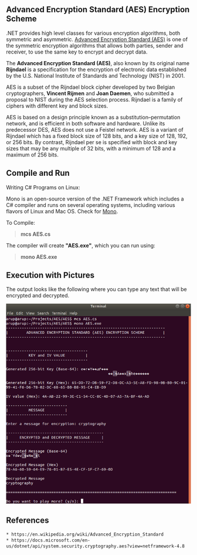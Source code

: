 ## Advanced Encryption Standard (AES) Encryption Scheme

.NET provides high level classes for various encryption algorithms, both symmetric and asymmetric. [Advanced Encryption Standard (AES)](https://en.wikipedia.org/wiki/Advanced_Encryption_Standard) is one of the symmetric encryption algorithms that allows both parties, sender and receiver, to use the same key to encrypt and decrypt data.

The **Advanced Encryption Standard (AES)**, also known by its original name **Rijndael** is a specification for the encryption of electronic data established by the U.S. National Institute of Standards and Technology (NIST) in 2001.

AES is a subset of the Rijndael block cipher  developed by two Belgian cryptographers, **Vincent Rijmen** and **Joan Daemen**, who submitted a proposal to NIST during the AES selection process. Rijndael is a family of ciphers with different key and block sizes.

AES is based on a design principle known as a substitution–permutation network, and is efficient in both software and hardware. Unlike its predecessor DES, AES does not use a Feistel network. AES is a variant of Rijndael which has a fixed block size of 128 bits, and a key size of 128, 192, or 256 bits. By contrast, Rijndael per se is specified with block and key sizes that may be any multiple of 32 bits, with a minimum of 128 and a maximum of 256 bits.

## Compile and Run
  
  Writing C# Programs on Linux:
  
  Mono is an open-source version of the .NET Framework which includes a C# compiler and runs on several operating systems, including various flavors of Linux and Mac OS. Check for [Mono](https://www.mono-project.com/download/stable/).
  
  To Compile:
  
  > **mcs AES.cs**
  
  The compiler will create **"AES.exe"**, which you can run using:
  
  > **mono AES.exe**
  
  
  ## Execution with Pictures
  
  The output looks like the following where you can type any text that will be encrypted and decrypted.
  
  ![Compile-Run](https://github.com/arupmondal-cs/AES-Encryption/blob/master/Picture/compile-run.png)
  
  
  ## References
  
    * https://en.wikipedia.org/wiki/Advanced_Encryption_Standard
    * https://docs.microsoft.com/en-us/dotnet/api/system.security.cryptography.aes?view=netframework-4.8
